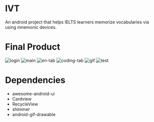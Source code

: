 # IVT
An android project that helps IELTS learners memorize vocabularies via using mnemonic devices. 
# Final Product
![login](https://github.com/Baharghadimii/IVT/blob/master/Doc/login.png?raw=true)
![main](https://github.com/Baharghadimii/IVT/blob/master/Doc/main.png?raw=true)
![en-tab](https://github.com/Baharghadimii/IVT/blob/master/Doc/eng-tab.jpg?raw=true)
![coding-tab](https://github.com/Baharghadimii/IVT/blob/master/Doc/coding-tab.png?raw=true)
![gif](https://github.com/Baharghadimii/IVT/blob/master/Doc/gif.png?raw=true)
![test](https://github.com/Baharghadimii/IVT/blob/master/Doc/test.png?raw=true)
# Dependencies
- awesome-android-ui
- Cardview
- RecycleView
- shimmer
- android-gif-drawable
